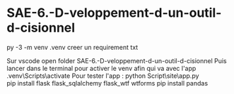 # SAE-6.-D-veloppement-d-un-outil-d-cisionnel

py -3 -m venv .venv
creer un requirement txt

Sur vscode open folder SAE-6.-D-veloppement-d-un-outil-d-cisionnel
Puis lancer dans le terminal pour activer le venv afin qui va avec l'app
.venv\Scripts\activate 
Pour tester l'app :
python Script\site\app.py       
pip install flask flask_sqlalchemy flask_wtf wtforms
pip install pandas